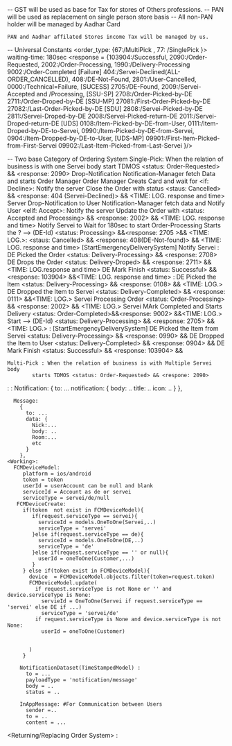 <Taxation Logic/>
  -- GST will be used as base for Tax for stores of Others professions.
  -- PAN will be used as replacement on single person store basis 
  -- All non-PAN holder will be managed by Aadhar Card
    
    PAN and Aadhar affilated Stores income Tax will be managed by us.
    

<Order Logic/>
  <Name: Tilak-Dhari-Mani-Order-System - [TDMOS]>
  
  -- Universal Constants
    <order_type: {67:/MultiPick , 77: /SinglePick }>
    waiting-time: 180sec
    <response = {103904:/Successful,
                 2090:/Order-Requested,
                 2002:/Order-Processing,
                 1990:/Delivery-Processing
                 9002:/Order-Completed
                [Failure]
                 404:/Servei-Declined(ALL-ORDER_CANCELLED),
                 408:/DE-Not-Found,
                 2801:/User-Cancelled,
                 0000:/Technical=Failure,
                 [SUCESS]
                 2705:/DE-Found,
                 2009:/Servei-Accepted and /Processing,
                [SSU-SP]
                 2708:/Order-Picked-by-DE
                 2711:/Order-Droped-by-DE
                [SSU-MP]
                 27081:/First-Order-Picked-by-DE
                 27082:/Last-Order-Picked-by-DE
                [SDU]
                 2808:/Servei-Picked-by-DE
                 2811:/Servei-Droped-by-DE
                 2008:/Servei-Picked-return-DE
                 2011:/Servei-Droped-return-DE
                [UDS]
                 0108:/Item-Picked-by-DE-from-User,
                 0111:/Item-Droped-by-DE-to-Servei,
                 0990:/Item-Picked-by-DE-from-Servei,
                 0904:/Item-Dropped-by-DE-to-User,
                [UDS-MP]
                 09901:/First-Item-Picked-from-First-Servei
                 09902:/Last-Item-Picked-from-Last-Servei
                 }/>


  -- Two base Category of Ordering System
    Single-Pick: When the relation of business is with one Servei body
      start TDMOS <status: Order-Requested> && <response: 2090>
      Drop-Notification
      Notification-Manager fetch Data and starts Order Manager
      Order Manager Creats Card and wait for <waiting-time/> 
      <if: Decline>:
             Notify the server
             Close the Order with status <staus: Cancelled> && <response: 404 (Servei-Declined)> && <TIME: LOG. response and time>
             Server Drop-Notification to User
             Notification-Manager fetch data and Notify User
      <elif: Accept>:
             Notify the server
             Update the Order with <status: Accepted and Processing> && <response: 2002> && <TIME: LOG. response and time>
             Notify Servei to Wait for 180sec to start Order-Processing
             Starts the <DE-Manager> ? 
                 --> (DE-Id) <status: Processing> &&<response: 2705 >&& <TIME: LOG.>: <staus: Cancelled>      && <response: 408(DE-Not-found)> && <TIME: LOG. response and time> [StartEmergencyDeliverySystem]
                 Notify Servei
             <SSU>:
                DE Picked the Order <status: Delivery-Processing> && <response: 2708>
                DE Drops the Order <status: Delivery-Droped> && <response: 2711> && <TIME: LOG.response and time>
                DE Mark Finish <status: Successful> && <response: 103904> &&<TIME: LOG. response and time>
             <UDS>:
                DE Picked the Item <status: Delivery-Processing> && <response: 0108> && <TIME: LOG.>
                DE Dropped the Item to Servei <status: Delivery-Completed> && <response: 0111> &&<TIME: LOG.>
                Servei Processing Order <status: Order-Processing> && <response: 2002> && <TIME: LOG.>
                Servei MArk Completed and Starts Delivery <status: Order-Completed>&&<response: 9002> &&<TIME: LOG.>
                Start <DE-Manager>
                          --> (DE-Id) <status: Delivery-Processing> && <response: 2705> && <TIME: LOG.>
                              : [StartEmergencyDeliverySystem]
                DE Picked the Item from Servei <status: Delivery-Processing> && <response: 0990> &&<TIME>
                DE Dropped the Item to User <status: Delivery-Completed> && <response: 0904> &&<TIME>
                DE Mark Finish <status: Successful> && <response: 103904> && <TIME>    
               

    Multi-Pick : When the relation of business is with Multiple Servei body
            starts TDMOS <status: Order-Requested> && <respone: 2090>

<Notification Service System>:
  <struct>:
     Notification:
        {
          to: ...
          notification: {
            body: ..
            title: ..
            icon: ..
          }
        },

      Message:
        {
          to: ...
          data: {
            Nick:...
            body: ..
            Room:...
            etc
          }
        },      
    <Working>:
      FCMDeviceModel:
         platform = ios/android
         token = token
         userId = userAccount can be null and blank
         serviceId = Account as de or servei
         serviceType = servei/de/null
       FCMDeviceCreate:
         if(token  not exist in FCMDeviceModel){
            if(request.serviceType == servei){
              serviceId = models.OneToOne(Servei,..)
              serviceType = 'servei'
            }else if(request.serviceType == de){
              serviceId = models.OneToOne(DE,..)
              serviceType = 'de'
            }else if(request.serviceType == '' or null){
              userId = oneToOne(Customer,...)
            }
         } else if(token exist in FCMDeviceModel){
           device  = FCMDeviceModel.objects.filter(token=request.token)
           FCMDeviceModel.update(
             if request.serviceType is not None or '' and device.serviceType is None:
               servieId = OneToOne(Servei if request.serviceType == 'servei' else DE if ...)
               serviceType = 'servei/de'
             if request.serviceType is None and device.serviceType is not None:
               userId = oneToOne(Customer)
               

           )
         }

        NotificationDataset(TimeStampedModel) :
          to = ...
          payloadType = 'notification/message'
          body = ..
          status = ..

        InAppMessage: #For Communication between Users
          sender =..
          to = ..
          content = ...
              



 <Returning/Replacing Order System>
     <RTDMOS>:
